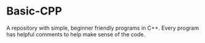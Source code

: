 # Basic-CPP
A repository with simple, beginner friendly programs in C++. Every program has helpful comments to help make sense of the code.
